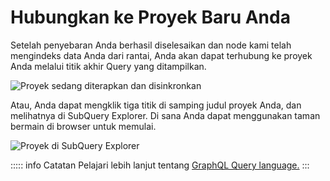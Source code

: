 # Hubungkan ke Proyek Baru Anda

Setelah penyebaran Anda berhasil diselesaikan dan node kami telah mengindeks data Anda dari rantai, Anda akan dapat terhubung ke proyek Anda melalui titik akhir Query yang ditampilkan.

![Proyek sedang diterapkan dan disinkronkan](/assets/img/projects-deploy-sync.png)

Atau, Anda dapat mengklik tiga titik di samping judul proyek Anda, dan melihatnya di SubQuery Explorer. Di sana Anda dapat menggunakan taman bermain di browser untuk memulai.

![Proyek di SubQuery Explorer](/assets/img/projects-explorer.png)

::::: info Catatan Pelajari lebih lanjut tentang [GraphQL Query language.](./graphql.md) :::
